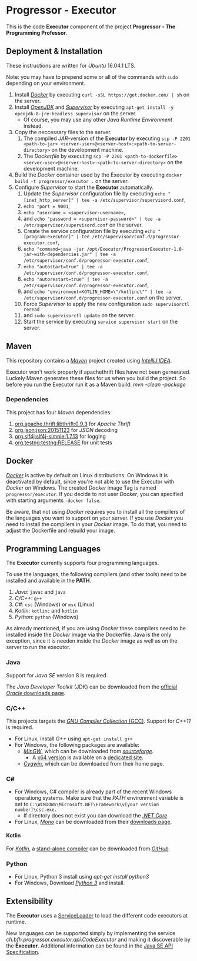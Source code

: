# Progressor - Executor

This is the code **Executor** component of the project **Progressor - The Programming Professor**.

## Deployment & Installation

These instructions are written for *Ubuntu* 16.04.1 LTS.

Note: you may have to prepend some or all of the commands with `sudo` depending on your environment.

1. Install [*Docker*](https://www.docker.com/) by executing `curl -sSL https://get.docker.com/ | sh` on the server.
2. Install [*OpenJDK*](http://openjdk.java.net/) and [*Supervisor*](http://supervisord.org/) by executing `apt-get install -y openjdk-8-jre-headless supervisor` on the server.
   * Of course, you may use any other *Java Runtime Environment* instead.
3. Copy the neccessary files to the server.
   1. The compiled *JAR*-version of the **Executor** by executing `scp -P 2201 <path-to-jar> <server-user>@<server-host>:<path-to-server-directory>` on the development machine.
   2. The *Dockerfile* by executing `scp -P 2201 <path-to-dockerfile> <server-user>@<server-host>:<path-to-server-directory>` on the development machine.
4. Build the *Docker* container used by the Executor by executing `docker build -t progressor/executor .` on the server.
5. Configure *Supervisor* to start the **Executor** automatically.
   1.  Update the *Supervisor* configuration file by executing `echo "[inet_http_server]" | tee -a /etc/supervisor/supervisord.conf`,
   2.  `echo "port = 9001`,
   3.  `echo "username = <supervisor-username>`,
   4.  and `echo "password = <supervisor-password>" | tee -a /etc/supervisor/supervisord.conf` on the server.
   5.  Create the service configuration file by executing `echo "[program:executor]" | tee /etc/supervisor/conf.d/progressor-executor.conf`,
   6.  `echo "command=java -jar /opt/Executor/ProgressorExecutor-1.0-jar-with-dependencies.jar" | tee -a /etc/supervisor/conf.d/progressor-executor.conf`,
   7.  `echo "autostart=true" | tee -a /etc/supervisor/conf.d/progressor-executor.conf`,
   8.  `echo "autorestart=true" | tee -a /etc/supervisor/conf.d/progressor-executor.conf`,
   9.  and `echo "environment=KOTLIN_HOME=\"/kotlinc\"" | tee -a /etc/supervisor/conf.d/progressor-executor.conf` on the server.
   10. Force *Supervisor* to apply the new configuration `sudo supervisorctl reread`
   11. and `sudo supervisorctl update` on the server.
   12. Start the service by executing `service supervisor start` on the server.

## Maven

This repository contains a [*Maven*](https://maven.apache.org/) project created using [*IntelliJ IDEA*](https://www.jetbrains.com/idea/).

Executor won't work properly if apachethrift files have not been gernerated. Luckely Maven generates these files for us when you build the project.
So before you run the Executor run it as a Maven build: *mvn -clean -package*

### Dependencies

This project has four *Maven* dependencies:

1. [org.apache.thrift:libthrift:0.9.3](http://mvnrepository.com/artifact/org.apache.thrift/libthrift/0.9.3)
   for *Apache Thrift*
2. [org.json:json:20151123](http://mvnrepository.com/artifact/org.json/json/20151123)
   for *JSON* decoding
3. [org.slf4j:slf4j-simple:1.7.13](http://mvnrepository.com/artifact/org.slf4j/slf4j-simple/1.7.13)
   for logging
3. [org.testng:testng:RELEASE](http://mvnrepository.com/artifact/org.testng/testng)
   for unit tests

## Docker

[*Docker*](https://www.docker.com/) is active by default on Linux distributions. On Windows it is deactivated by default, since you're not able to use the Executor with *Docker* on Windows.
The created *Docker* image Tag is named `progressor/executor`.
If you decide to not user *Docker*, you can specified with starting arguments `-docker false`.

Be aware, that not using *Docker* requires you to install all the compilers of the languages you want to support on your server.
If you use *Docker* you need to install the compilers in your *Docker* image. To do that, you need to adjust the Dockerfile and rebuild your image.

## Programming Languages

The **Executor** currently supports four programming languages.

To use the languages, the following compilers (and other tools) need to be installed and available in the **PATH**.

1. *Java*: `javac` and `java`
2. *C/C++*: `g++`
3. *C#*: `csc` (Windows) or `msc` (Linux)
4. *Kotlin*: `kotlinc` and `kotlin`
5. *Python*: `python` (Windows)

As already mentioned, if you are using *Docker* these compilers need to be installed inside the *Docker* image via the Dockerfile.
Java is the only exception, since it is needen inside the *Docker* image as well as on the server to run the executor.

### Java

Support for *Java SE* version 8 is required.

The *Java Developer Toolkit* (JDK) can be downloaded from the [official *Oracle* downloads page](http://www.oracle.com/technetwork/java/javase/downloads/).

### C/C++

This projects targets the [*GNU Compiler Collection* (GCC)](https://gcc.gnu.org/).
Support for *C++11* is required.

* For Linux, install *G++* using `apt-get install g++`
* For Windows, the following packages are available:
  * [*MinGW*](http://www.mingw.org/), which can be downloaded from [*sourceforge*](https://sourceforge.net/projects/mingw/files/).
    * A [x64 version](http://mingw-w64.org/) is available on a [dedicated site](http://mingw-w64.org/doku.php/download/win-builds).
  * [*Cygwin*](http://sourceware.org/cygwin/), which can be downloaded from their home page.

### C#

* For Windows, C# compiler is already part of the recent Windows operationg systems.
  Make sure that the *PATH* environment variable is set to `C:\WINDOWS\Microsoft.NET\Framework\v[your version number]\csc.exe.`
    * If directory does not exist you can download the [*.NET Core*](https://www.microsoft.com/net/download)
* For Linux, [*Mono*](http://www.mono-project.com/) can be downloaded from their [downloads page](http://www.mono-project.com/download/).

#### Kotlin

For [*Kotlin*](http://kotlinlang.org/), a [stand-alone compiler](http://kotlinlang.org/docs/tutorials/command-line.html) can be downloaded from [*GitHub*](https://github.com/JetBrains/kotlin/releases/latest).

### Python

* For Linux, Python 3 install using *apt-get install python3*
* For Windows, Download [*Python 3*](https://www.python.org/downloads/release/python-351/) and install.

## Extensibility

The **Executor** uses a [ServiceLoader](http://docs.oracle.com/javase/8/docs/api/java/util/ServiceLoader.html) to load the different code executors at runtime.

New languages can be supported simply by implementing the service *ch.bfh.progressor.executor.api.CodeExecutor* and making it discoverable by the **Executor**.
Additional information can be found in the [Java SE API Specification](http://docs.oracle.com/javase/8/docs/api/java/util/ServiceLoader.html).
